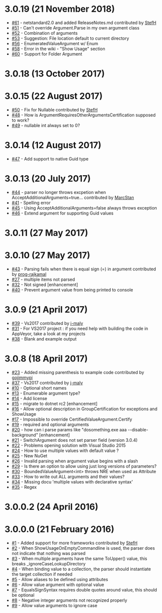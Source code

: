 # 3.0.19 (21 November 2018)
- [#61](https://github.com/j-maly/CommandLineParser/pull/61) - netstandard2.0 and added ReleaseNotes.md contributed by [StefH](https://github.com/StefH)
- [#51](https://github.com/j-maly/CommandLineParser/issues/51) - Can't override Argument.Parse in my own argument class
- [#52](https://github.com/j-maly/CommandLineParser/issues/52) - Combination of arguments
- [#53](https://github.com/j-maly/CommandLineParser/issues/53) - Suggestion: File location default to current directory
- [#56](https://github.com/j-maly/CommandLineParser/issues/56) - EnumeratedValueArgument w/ Enum
- [#58](https://github.com/j-maly/CommandLineParser/issues/58) - Error in the wiki - &quot;Show Usage&quot; section
- [#60](https://github.com/j-maly/CommandLineParser/issues/60) - Support for Folder Argument

# 3.0.18 (13 October 2017)

# 3.0.15 (22 August 2017)
- [#50](https://github.com/j-maly/CommandLineParser/pull/50) - Fix for Nullable contributed by [StefH](https://github.com/StefH)
- [#48](https://github.com/j-maly/CommandLineParser/issues/48) - How is ArgumentRequiresOtherArgumentsCertification supposed to work?
- [#49](https://github.com/j-maly/CommandLineParser/issues/49) - nullable int always set to 0?

# 3.0.14 (12 August 2017)
- [#47](https://github.com/j-maly/CommandLineParser/issues/47) - Add support to native Guid type

# 3.0.13 (20 July 2017)
- [#44](https://github.com/j-maly/CommandLineParser/pull/44) - parser no longer throws excpetion when AcceptAdditionalArguments=true&#8230; contributed by [MarcStan](https://github.com/MarcStan)
- [#41](https://github.com/j-maly/CommandLineParser/issues/41) - Spelling error
- [#45](https://github.com/j-maly/CommandLineParser/issues/45) - Using AcceptAdditionalArguments=false always throws exception
- [#46](https://github.com/j-maly/CommandLineParser/issues/46) - Extend argument for supporting Guid values

# 3.0.11 (27 May 2017)

# 3.0.10 (27 May 2017)
- [#43](https://github.com/j-maly/CommandLineParser/pull/43) - Parsing fails when there is equal sign (=) in argument contributed by [prog-rajkamal](https://github.com/prog-rajkamal)
- [#27](https://github.com/j-maly/CommandLineParser/issues/27) - multiple items not parsed
- [#32](https://github.com/j-maly/CommandLineParser/issues/32) - Not  signed [enhancement]
- [#40](https://github.com/j-maly/CommandLineParser/issues/40) - Prevent argument value from being printed to console

# 3.0.9 (21 April 2017)
- [#39](https://github.com/j-maly/CommandLineParser/pull/39) - Vs2017 contributed by [j-maly](https://github.com/j-maly)
- [#31](https://github.com/j-maly/CommandLineParser/issues/31) - For VS2017 project : if you need help with building the code in AppVeyor, take a look at my projects
- [#38](https://github.com/j-maly/CommandLineParser/issues/38) - Blank and example output 

# 3.0.8 (18 April 2017)
- [#23](https://github.com/j-maly/CommandLineParser/pull/23) - Added missing parenthesis to example code contributed by [gojimmypi](https://github.com/gojimmypi)
- [#37](https://github.com/j-maly/CommandLineParser/pull/37) - Vs2017 contributed by [j-maly](https://github.com/j-maly)
- [#10](https://github.com/j-maly/CommandLineParser/issues/10) - Optional short names
- [#13](https://github.com/j-maly/CommandLineParser/issues/13) - Enumerable argument type?
- [#14](https://github.com/j-maly/CommandLineParser/issues/14) - Add license
- [#15](https://github.com/j-maly/CommandLineParser/issues/15) - migrate to dotnet rc2 [enhancement]
- [#16](https://github.com/j-maly/CommandLineParser/issues/16) - Allow optional description in GroupCertification for exceptions and ShowUsage
- [#17](https://github.com/j-maly/CommandLineParser/issues/17) - Impossible to override CertifiedValueArgument.Certify
- [#19](https://github.com/j-maly/CommandLineParser/issues/19) - required and optional arguments
- [#20](https://github.com/j-maly/CommandLineParser/issues/20) - how can i parse params like &quot;dosomething.exe aaa --disable-background&quot; [enhancement]
- [#21](https://github.com/j-maly/CommandLineParser/issues/21) - SwitchArgument does not set parser field (version 3.0.4)
- [#22](https://github.com/j-maly/CommandLineParser/issues/22) - Problems opening solution with Visual Studio 2015
- [#24](https://github.com/j-maly/CommandLineParser/issues/24) - How to use multiple values with default value ?
- [#25](https://github.com/j-maly/CommandLineParser/issues/25) - New NuGet
- [#26](https://github.com/j-maly/CommandLineParser/issues/26) - Invalid parsing when argument value begins with a slash
- [#29](https://github.com/j-maly/CommandLineParser/issues/29) - Is there an option to allow using just long versions of parameters?
- [#30](https://github.com/j-maly/CommandLineParser/issues/30) - BoundedValueArgument&lt;int&gt; throws NRE when used as Attribute
- [#33](https://github.com/j-maly/CommandLineParser/issues/33) - How to write out ALL arguments and their values?
- [#34](https://github.com/j-maly/CommandLineParser/issues/34) - Missing docu 'multiple values with declarative syntax'
- [#35](https://github.com/j-maly/CommandLineParser/issues/35) - Regex

# 3.0.0.2 (24 April 2016)

# 3.0.0.0 (21 February 2016)
- [#1](https://github.com/j-maly/CommandLineParser/pull/1) - Added support for more frameworks contributed by [StefH](https://github.com/StefH)
- [#2](https://github.com/j-maly/CommandLineParser/issues/2) - When ShowUsageOnEmptyCommandline is used, the parser does not indicate that nothing was parsed
- [#3](https://github.com/j-maly/CommandLineParser/issues/3) - When multiple arguments have the same ToUpper() value, this breaks _ignoreCaseLookupDirectory
- [#4](https://github.com/j-maly/CommandLineParser/issues/4) - When binding value to a collection, the parser should instantiate the target collection if needed
- [#5](https://github.com/j-maly/CommandLineParser/issues/5) - Allow aliases to be defined using attributes
- [#6](https://github.com/j-maly/CommandLineParser/issues/6) - Allow value argument with optional value
- [#7](https://github.com/j-maly/CommandLineParser/issues/7) - EqualsSignSyntax requires double quotes around value, this should be optional
- [#8](https://github.com/j-maly/CommandLineParser/issues/8) - Negative integer arguments not recognized properly
- [#9](https://github.com/j-maly/CommandLineParser/issues/9) - Allow value arguments to ignore case 

